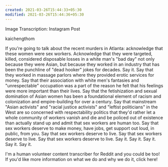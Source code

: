```yaml
---
created: 2021-03-26T15:44:33+05:30
modified: 2021-03-26T15:44:36+05:30
---
```


Image Transcription: Instagram Post

kaichengthom

If you're going to talk about the recent murders in Atlanta: acknowledge that these women were sex workers. Acknowledge that they were targeted, killed, considered disposable losses in a white man's "bad day" not only because they were Asian, but because they worked in an industry that has been the punchline of "dead hooker" jokes for decades. Say it. Say that they worked in massage parlors where they provided erotic services for money. Say that their association with white men's fantasies and "unrespectable" occupation was a part of the reason he felt that his feelings were more important than their lives. Say that the fetishization and sexual domination of Asian women has been a foundational element of racism and colonization and empire-building for over a century. Say that mainstream "Asian activists" and "racial justice activists" and "leftist politicians" in the West are so concerned with respectability politics that they'd rather let a whole community of workers vanish and die and be policed out of existence than actually stand up and admit that sex workers are human too. Say that sex workers deserve to make money, have jobs, get support out loud, in public, from you. Say that sex workers deserve to live. Say that sex workers deserve to live. Say that sex workers deserve to live. Say it. Say it. Say it. Say it. Say it.

I'm a human volunteer content transcriber for Reddit and you could be too! If you'd like more information on what we do and why we do it, click here!
